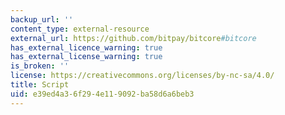 ```yaml
---
backup_url: ''
content_type: external-resource
external_url: https://github.com/bitpay/bitcore#bitcore
has_external_licence_warning: true
has_external_license_warning: true
is_broken: ''
license: https://creativecommons.org/licenses/by-nc-sa/4.0/
title: Script
uid: e39ed4a3-6f29-4e11-9092-ba58d6a6beb3
---
```

